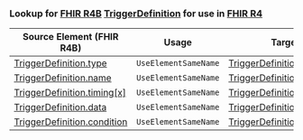 ### Lookup for [FHIR R4B](https://hl7.org/fhir/R4B/) [TriggerDefinition](https://hl7.org/fhir/R4B/TriggerDefinition.html) for use in [FHIR R4](https://hl7.org/fhir/R4/)

| Source Element (FHIR R4B) | Usage | Target |
| -------------- | ----- | ------ |
| [TriggerDefinition.type](https://hl7.org/fhir/R4B/TriggerDefinition.html#resource) | `UseElementSameName` | [TriggerDefinition.type](https://hl7.org/fhir/R4/TriggerDefinition.html#resource) |
| [TriggerDefinition.name](https://hl7.org/fhir/R4B/TriggerDefinition.html#resource) | `UseElementSameName` | [TriggerDefinition.name](https://hl7.org/fhir/R4/TriggerDefinition.html#resource) |
| [TriggerDefinition.timing[x]](https://hl7.org/fhir/R4B/TriggerDefinition.html#resource) | `UseElementSameName` | [TriggerDefinition.timing[x]](https://hl7.org/fhir/R4/TriggerDefinition.html#resource) |
| [TriggerDefinition.data](https://hl7.org/fhir/R4B/TriggerDefinition.html#resource) | `UseElementSameName` | [TriggerDefinition.data](https://hl7.org/fhir/R4/TriggerDefinition.html#resource) |
| [TriggerDefinition.condition](https://hl7.org/fhir/R4B/TriggerDefinition.html#resource) | `UseElementSameName` | [TriggerDefinition.condition](https://hl7.org/fhir/R4/TriggerDefinition.html#resource) |
